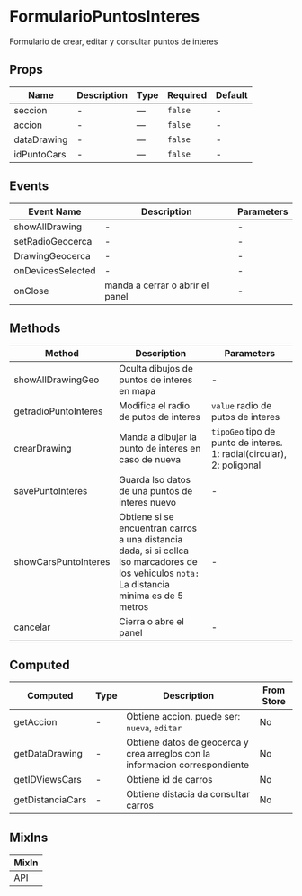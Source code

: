 # FormularioPuntosInteres

Formulario de crear, editar y consultar puntos de interes

## Props

<!-- @vuese:FormularioPuntosInteres:props:start -->
|Name|Description|Type|Required|Default|
|---|---|---|---|---|
|seccion|-|—|`false`|-|
|accion|-|—|`false`|-|
|dataDrawing|-|—|`false`|-|
|idPuntoCars|-|—|`false`|-|

<!-- @vuese:FormularioPuntosInteres:props:end -->


## Events

<!-- @vuese:FormularioPuntosInteres:events:start -->
|Event Name|Description|Parameters|
|---|---|---|
|showAllDrawing|-|-|
|setRadioGeocerca|-|-|
|DrawingGeocerca|-|-|
|onDevicesSelected|-|-|
|onClose|manda a cerrar o abrir el panel|-|

<!-- @vuese:FormularioPuntosInteres:events:end -->


## Methods

<!-- @vuese:FormularioPuntosInteres:methods:start -->
|Method|Description|Parameters|
|---|---|---|
|showAllDrawingGeo|Oculta dibujos de puntos de interes en mapa|-|
|getradioPuntoInteres|Modifica el radio de putos de interes|`value` radio de putos de interes|
|crearDrawing|Manda a dibujar la punto de interes en caso de nueva|`tipoGeo` tipo de punto de interes. 1: radial(circular), 2: poligonal|
|savePuntoInteres|Guarda lso datos de una puntos de interes nuevo|-|
|showCarsPuntoInteres|Obtiene si se encuentran carros a una distancia dada, si si collca lso marcadores de los vehiculos `nota: `La distancia minima es de 5 metros|-|
|cancelar|Cierra o abre el panel|-|

<!-- @vuese:FormularioPuntosInteres:methods:end -->


## Computed

<!-- @vuese:FormularioPuntosInteres:computed:start -->
|Computed|Type|Description|From Store|
|---|---|---|---|
|getAccion|-|Obtiene accion. puede ser: `nueva`, `editar`|No|
|getDataDrawing|-|Obtiene datos de geocerca y crea arreglos con la informacion correspondiente|No|
|getIDViewsCars|-|Obtiene id de carros|No|
|getDistanciaCars|-|Obtiene distacia da consultar carros|No|

<!-- @vuese:FormularioPuntosInteres:computed:end -->


## MixIns

<!-- @vuese:FormularioPuntosInteres:mixIns:start -->
|MixIn|
|---|
|API|

<!-- @vuese:FormularioPuntosInteres:mixIns:end -->


